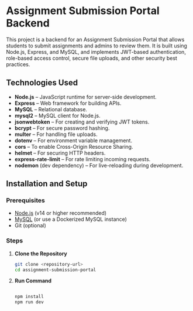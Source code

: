 # Assignment Submission Portal Backend

This project is a backend for an Assignment Submission Portal that allows students to submit assignments and admins to review them. It is built using Node.js, Express, and MySQL, and implements JWT-based authentication, role-based access control, secure file uploads, and other security best practices.

## Technologies Used

- **Node.js** – JavaScript runtime for server-side development.
- **Express** – Web framework for building APIs.
- **MySQL** – Relational database.
- **mysql2** – MySQL client for Node.js.
- **jsonwebtoken** – For creating and verifying JWT tokens.
- **bcrypt** – For secure password hashing.
- **multer** – For handling file uploads.
- **dotenv** – For environment variable management.
- **cors** – To enable Cross-Origin Resource Sharing.
- **helmet** – For securing HTTP headers.
- **express-rate-limit** – For rate limiting incoming requests.
- **nodemon** (dev dependency) – For live-reloading during development.

## Installation and Setup

### Prerequisites

- [Node.js](https://nodejs.org/) (v14 or higher recommended)
- [MySQL](https://dev.mysql.com/downloads/) (or use a Dockerized MySQL instance)
- Git (optional)

### Steps

1. **Clone the Repository**

   ```bash
   git clone <repository-url>
   cd assignment-submission-portal

1. **Run Command**

   ```bash

   npm install
   npm run dev

